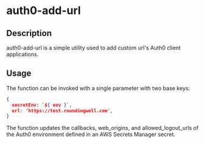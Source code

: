 # auth0-add-url
## Description
auth0-add-url is a simple utility used to add custom url's Auth0 client applications.

## Usage
The function can be invoked with a single parameter with two base keys:

```json
{
  secretEnv: `${ env }`,
  url: 'https://test.roundingwell.com',
}
```

The function updates the callbacks, web_origins, and allowed_logout_urls of the Auth0 environment defined in an AWS Secrets Manager secret.
